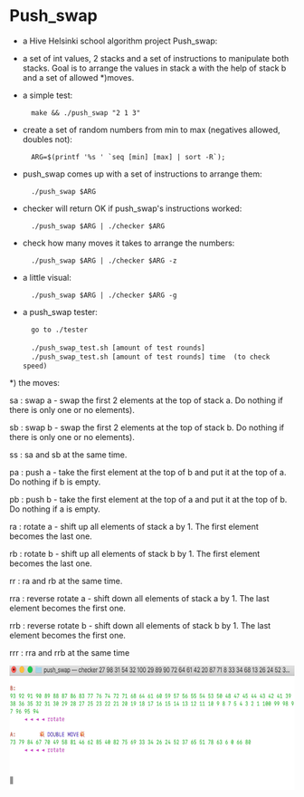 # Push_swap

- a Hive Helsinki school algorithm project Push_swap:

- a set of int values, 2 stacks and a set of
instructions to manipulate both stacks.
Goal is to arrange the values in stack a with the help of stack b and a set of allowed *)moves.



- a simple test:

		make && ./push_swap "2 1 3" 


- create a set of random numbers from min to max (negatives allowed, doubles not):

		ARG=$(printf '%s ' `seq [min] [max] | sort -R`);

- push_swap comes up with a set of instructions to arrange them:

		./push_swap $ARG

- checker will return OK if push_swap's instructions worked:
	
		./push_swap $ARG | ./checker $ARG

- check how many moves it takes to arrange the numbers:

		./push_swap $ARG | ./checker $ARG -z

- a little visual:

		./push_swap $ARG | ./checker $ARG -g

- a push_swap tester:

		go to ./tester

		./push_swap_test.sh [amount of test rounds]
		./push_swap_test.sh [amount of test rounds] time  (to check speed)

*) the moves:

sa : swap a - swap the first 2 elements at the top of stack a. Do nothing if there is only one or no elements).

sb : swap b - swap the first 2 elements at the top of stack b. Do nothing if there is only one or no elements).

ss : sa and sb at the same time.

pa : push a - take the first element at the top of b and put it at the top of a. Do nothing if b is empty.

pb : push b - take the first element at the top of a and put it at the top of b. Do nothing if a is empty.

ra : rotate a - shift up all elements of stack a by 1. The first element becomes the last one.

rb : rotate b - shift up all elements of stack b by 1. The first element becomes the last one.

rr : ra and rb at the same time.

rra : reverse rotate a - shift down all elements of stack a by 1. The last element becomes the first one.

rrb : reverse rotate b - shift down all elements of stack b by 1. The last element becomes the first one.

rrr : rra and rrb at the same time

<img align="left" width="620" height="220" SRC="pics/pw_pic_1.png">
